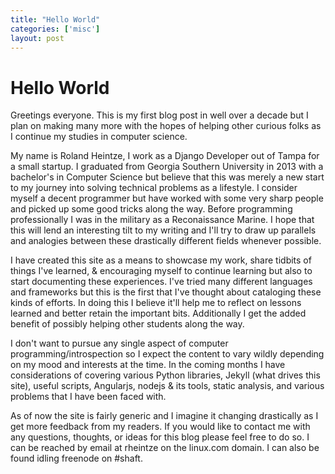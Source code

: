 ```yaml
---
title: "Hello World"
categories: ['misc']
layout: post
---
```


# Hello World

Greetings everyone. This is my first blog post in well over a decade but I plan on making many more with the hopes of helping other curious folks as I continue my studies in computer science.

My name is Roland Heintze, I work as a Django Developer out of Tampa for a small startup. I graduated from Georgia Southern University in 2013 with a bachelor's in Computer Science but believe that this was merely a new start to my journey into solving technical problems as a lifestyle. I consider myself a decent programmer but have worked with some very sharp people and picked up some good tricks along the way. Before programming professionally I was in the military as a Reconaissance Marine. I hope that this will lend an interesting tilt to my writing and I'll try to draw up parallels and analogies between these drastically different fields whenever possible.

I have created this site as a means to showcase my work, share tidbits of things I've learned, & encouraging myself to continue learning but also to start documenting these experiences. I've tried many different languages and frameworks but this is the first that I've thought about cataloging these kinds of efforts. In doing this I believe it'll help me to reflect on lessons learned and better retain the important bits. Additionally I get the added benefit of possibly helping other students along the way.

I don't want to pursue any single aspect of computer programming/introspection so I expect the content to vary wildly depending on my mood and interests at the time. In the coming months I have considerations of covering various Python libraries, Jekyll (what drives this site), useful scripts, Angularjs, nodejs & its tools, static analysis, and various problems that I have been faced with.

As of now the site is fairly generic and I imagine it changing drastically as I get more feedback from my readers. If you would like to contact me with any questions, thoughts, or ideas for this blog please feel free to do so. I can be reached by email at rheintze on the linux.com domain. I can also be found idling freenode on #shaft.
